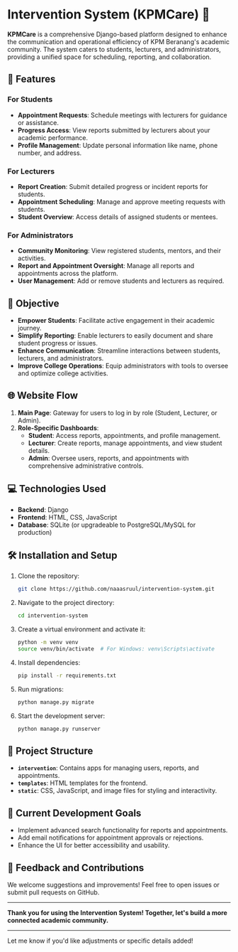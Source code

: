 
# Intervention System (KPMCare) 🌟

**KPMCare** is a comprehensive Django-based platform designed to enhance the communication and operational efficiency of KPM Beranang's academic community. The system caters to students, lecturers, and administrators, providing a unified space for scheduling, reporting, and collaboration.

## 🚀 Features

### For Students
- **Appointment Requests**: Schedule meetings with lecturers for guidance or assistance.
- **Progress Access**: View reports submitted by lecturers about your academic performance.
- **Profile Management**: Update personal information like name, phone number, and address.

### For Lecturers
- **Report Creation**: Submit detailed progress or incident reports for students.
- **Appointment Scheduling**: Manage and approve meeting requests with students.
- **Student Overview**: Access details of assigned students or mentees.

### For Administrators
- **Community Monitoring**: View registered students, mentors, and their activities.
- **Report and Appointment Oversight**: Manage all reports and appointments across the platform.
- **User Management**: Add or remove students and lecturers as required.

## 🎯 Objective
- **Empower Students**: Facilitate active engagement in their academic journey.
- **Simplify Reporting**: Enable lecturers to easily document and share student progress or issues.
- **Enhance Communication**: Streamline interactions between students, lecturers, and administrators.
- **Improve College Operations**: Equip administrators with tools to oversee and optimize college activities.

## 🌐 Website Flow

1. **Main Page**: Gateway for users to log in by role (Student, Lecturer, or Admin).
2. **Role-Specific Dashboards**:
   - **Student**: Access reports, appointments, and profile management.
   - **Lecturer**: Create reports, manage appointments, and view student details.
   - **Admin**: Oversee users, reports, and appointments with comprehensive administrative controls.

## 💻 Technologies Used

- **Backend**: Django
- **Frontend**: HTML, CSS, JavaScript
- **Database**: SQLite (or upgradeable to PostgreSQL/MySQL for production)

## 🛠 Installation and Setup

1. Clone the repository:
   ```bash
   git clone https://github.com/naaasruul/intervention-system.git
   ```
2. Navigate to the project directory:
   ```bash
   cd intervention-system
   ```
3. Create a virtual environment and activate it:
   ```bash
   python -m venv venv
   source venv/bin/activate  # For Windows: venv\Scripts\activate
   ```
4. Install dependencies:
   ```bash
   pip install -r requirements.txt
   ```
5. Run migrations:
   ```bash
   python manage.py migrate
   ```
6. Start the development server:
   ```bash
   python manage.py runserver
   ```

## 📂 Project Structure
- **`intervention`**: Contains apps for managing users, reports, and appointments.
- **`templates`**: HTML templates for the frontend.
- **`static`**: CSS, JavaScript, and image files for styling and interactivity.

## 🚧 Current Development Goals
- Implement advanced search functionality for reports and appointments.
- Add email notifications for appointment approvals or rejections.
- Enhance the UI for better accessibility and usability.

## 📢 Feedback and Contributions
We welcome suggestions and improvements! Feel free to open issues or submit pull requests on GitHub.

---

**Thank you for using the Intervention System! Together, let's build a more connected academic community.**

---

Let me know if you'd like adjustments or specific details added!
